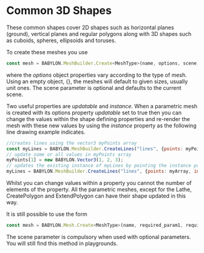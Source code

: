 # Common 3D Shapes
These common shapes cover 2D shapes such as horizontal planes (ground), vertical planes and regular polygons along with 3D shapes such as cuboids, spheres, ellipsoids and toruses. 

To create these meshes you use
```javascript
const mesh = BABYLON.MeshBuilder.Create<MeshType>(name, options, scene);
```
where the *options* object properties vary according to the type of mesh. Using an empty object, {}, the meshes will default to given sizes, usually unit ones. The scene parameter is optional and defaults to the current scene.

Two useful properties are *updatable* and *instance*. When a parametric mesh is created with its options property *updatable* set to true then you can change the values within the shape defining properties and re-render the mesh with these new values by using the *instance* property as the following line drawing example indicates.


```javascript
//creates lines using the vector3 myPoints array
const myLines = BABYLON.MeshBuilder.CreateLines("lines", {points: myPoints});
// update some or all values in myPoints array
myPoints[1] = new BABYLON.Vector3(1, 2, 3);
// updates the existing instance of myLines by pointing the instance property to it
myLines = BABYLON.MeshBuilder.CreateLines("lines", {points: myArray, instance: myLines});
```

Whilst you can change values within a property you cannot the number of elements of the property. All the parametric meshes, except for the Lathe,  CreatePolygon and ExtendPolygon can have their shape updated in this way.

It is still possible to use the form

```javascript
const mesh = BABYLON.Mesh.Create<MeshType>(name, required_param1, required_param2, ..., scene, optional_parameter1, ........);
```
The scene parameter is compulsory when used with optional parameters. You will still find this method in playgrounds.
 
